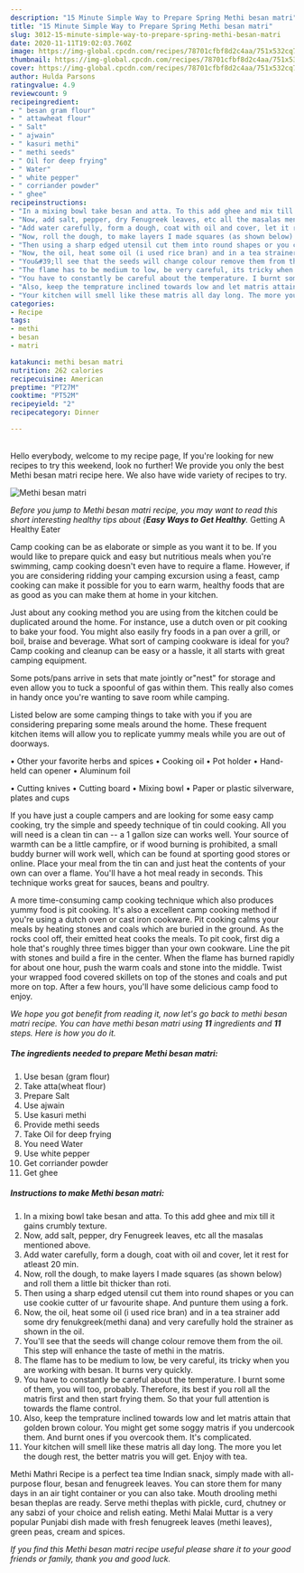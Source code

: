 ```yaml
---
description: "15 Minute Simple Way to Prepare Spring Methi besan matri"
title: "15 Minute Simple Way to Prepare Spring Methi besan matri"
slug: 3012-15-minute-simple-way-to-prepare-spring-methi-besan-matri
date: 2020-11-11T19:02:03.760Z
image: https://img-global.cpcdn.com/recipes/78701cfbf8d2c4aa/751x532cq70/methi-besan-matri-recipe-main-photo.jpg
thumbnail: https://img-global.cpcdn.com/recipes/78701cfbf8d2c4aa/751x532cq70/methi-besan-matri-recipe-main-photo.jpg
cover: https://img-global.cpcdn.com/recipes/78701cfbf8d2c4aa/751x532cq70/methi-besan-matri-recipe-main-photo.jpg
author: Hulda Parsons
ratingvalue: 4.9
reviewcount: 9
recipeingredient:
- " besan gram flour"
- " attawheat flour"
- " Salt"
- " ajwain"
- " kasuri methi"
- " methi seeds"
- " Oil for deep frying"
- " Water"
- " white pepper"
- " corriander powder"
- " ghee"
recipeinstructions:
- "In a mixing bowl take besan and atta. To this add ghee and mix till it gains crumbly texture."
- "Now, add salt, pepper, dry Fenugreek leaves, etc all the masalas mentioned above."
- "Add water carefully, form a dough, coat with oil and cover, let it rest for atleast 20 min."
- "Now, roll the dough, to make layers I made squares (as shown below) and roll them a little bit thicker than roti."
- "Then using a sharp edged utensil cut them into round shapes or you can use cookie cutter of ur favourite shape. And punture them using a fork."
- "Now, the oil, heat some oil (i used rice bran) and in a tea strainer add some dry fenukgreek(methi dana) and very carefully hold the strainer as shown in the oil."
- "You&#39;ll see that the seeds will change colour remove them from the oil. This step will enhance the taste of methi in the matris."
- "The flame has to be medium to low, be very careful, its tricky when you are working with besan. It burns very quickly."
- "You have to constantly be careful about the temperature. I burnt some of them, you will too, probably. Therefore, its best if you roll all the matris first and then start frying them. So that your full attention is towards the flame control."
- "Also, keep the temprature inclined towards low and let matris attain that golden brown colour. You might get some soggy matris if you undercook them. And burnt ones if you overcook them. It&#39;s complicated."
- "Your kitchen will smell like these matris all day long. The more you let the dough rest, the better matris you will get. Enjoy with tea."
categories:
- Recipe
tags:
- methi
- besan
- matri

katakunci: methi besan matri 
nutrition: 262 calories
recipecuisine: American
preptime: "PT27M"
cooktime: "PT52M"
recipeyield: "2"
recipecategory: Dinner

---
```

<br>
Hello everybody, welcome to my recipe page, If you're looking for new recipes to try this weekend, look no further! We provide you only the best Methi besan matri recipe here. We also have wide variety of recipes to try.
<br>


![Methi besan matri](https://img-global.cpcdn.com/recipes/78701cfbf8d2c4aa/751x532cq70/methi-besan-matri-recipe-main-photo.jpg)

<i>Before you jump to Methi besan matri recipe, you may want to read this short interesting healthy tips about {<strong>Easy Ways to Get Healthy</strong>.</i>
Getting A Healthy Eater

    
Camp cooking can be as elaborate or simple as you want it to be. If you would like to prepare quick and easy but nutritious meals when you're swimming, camp cooking doesn't even have to require a flame. However, if you are considering ridding your camping excursion using a feast, camp cooking can make it possible for you to earn warm, healthy foods that are as good as you can make them at home in your kitchen.

 Just about any cooking method you are using from the kitchen could be duplicated around the home. For instance, use a dutch oven or pit cooking to bake your food. You might also easily fry foods in a pan over a grill, or boil, braise and beverage. What sort of camping cookware is ideal for you? Camp cooking and cleanup can be easy or a hassle, it all starts with great camping equipment.

Some pots/pans arrive in sets that mate jointly or"nest" for storage and even allow you to tuck a spoonful of gas within them. This really also comes in handy once you're wanting to save room while camping.

Listed below are some camping things to take with you if you are considering preparing some meals around the home. These frequent kitchen items will allow you to replicate yummy meals while you are out of doorways.


• Other your favorite herbs and spices
• Cooking oil
• Pot holder
• Hand-held can opener
• Aluminum foil

• Cutting knives
• Cutting board
• Mixing bowl
• Paper or plastic silverware, plates and cups

If you have just a couple campers and are looking for some easy camp cooking, try the simple and speedy technique of tin could cooking. All you will need is a clean tin can -- a 1 gallon size can works well. Your source of warmth can be a little campfire, or if wood burning is prohibited, a small buddy burner will work well, which can be found at sporting good stores or online. Place your meal from the tin can and just heat the contents of your own can over a flame. You'll have a hot meal ready in seconds.  This technique works great for sauces, beans and poultry.

A more time-consuming camp cooking technique which also produces yummy food is pit cooking.  It's also a excellent camp cooking method if you're using a dutch oven or cast iron cookware. Pit cooking calms your meals by heating stones and coals which are buried in the ground. As the rocks cool off, their emitted heat cooks the meals. To pit cook, first dig a hole that's roughly three times bigger than your own cookware. Line the pit with stones and build a fire in the center. When the flame has burned rapidly for about one hour, push the warm coals and stone into the middle. Twist your wrapped food covered skillets on top of the stones and coals and put more on top. After a few hours, you'll have some delicious camp food to enjoy.


<i>We hope you got benefit from reading it, now let's go back to methi besan matri recipe. You can have methi besan matri using <strong>11</strong> ingredients and <strong>11</strong> steps. Here is how you do it.
</i>

##### The ingredients needed to prepare Methi besan matri:

1. Use  besan (gram flour)
1. Take  atta(wheat flour)
1. Prepare  Salt
1. Use  ajwain
1. Use  kasuri methi
1. Provide  methi seeds
1. Take  Oil for deep frying
1. You need  Water
1. Use  white pepper
1. Get  corriander powder
1. Get  ghee


##### Instructions to make Methi besan matri:

1. In a mixing bowl take besan and atta. To this add ghee and mix till it gains crumbly texture.
1. Now, add salt, pepper, dry Fenugreek leaves, etc all the masalas mentioned above.
1. Add water carefully, form a dough, coat with oil and cover, let it rest for atleast 20 min.
1. Now, roll the dough, to make layers I made squares (as shown below) and roll them a little bit thicker than roti.
1. Then using a sharp edged utensil cut them into round shapes or you can use cookie cutter of ur favourite shape. And punture them using a fork.
1. Now, the oil, heat some oil (i used rice bran) and in a tea strainer add some dry fenukgreek(methi dana) and very carefully hold the strainer as shown in the oil.
1. You&#39;ll see that the seeds will change colour remove them from the oil. This step will enhance the taste of methi in the matris.
1. The flame has to be medium to low, be very careful, its tricky when you are working with besan. It burns very quickly.
1. You have to constantly be careful about the temperature. I burnt some of them, you will too, probably. Therefore, its best if you roll all the matris first and then start frying them. So that your full attention is towards the flame control.
1. Also, keep the temprature inclined towards low and let matris attain that golden brown colour. You might get some soggy matris if you undercook them. And burnt ones if you overcook them. It&#39;s complicated.
1. Your kitchen will smell like these matris all day long. The more you let the dough rest, the better matris you will get. Enjoy with tea.


Methi Mathri Recipe is a perfect tea time Indian snack, simply made with all-purpose flour, besan and fenugreek leaves. You can store them for many days in an air tight container or you can also take. Mouth drooling methi besan theplas are ready. Serve methi theplas with pickle, curd, chutney or any sabzi of your choice and relish eating. Methi Malai Muttar is a very popular Punjabi dish made with fresh fenugreek leaves (methi leaves), green peas, cream and spices. 

<i>If you find this Methi besan matri recipe useful please share it to your good friends or family, thank you and good luck.</i>

